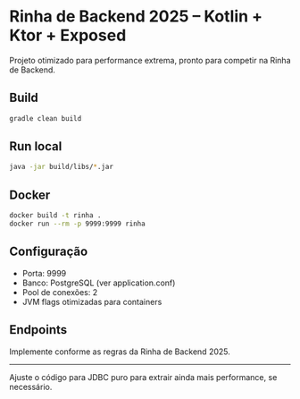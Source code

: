 # Rinha de Backend 2025 – Kotlin + Ktor + Exposed

Projeto otimizado para performance extrema, pronto para competir na Rinha de Backend.

## Build

```sh
gradle clean build
```

## Run local

```sh
java -jar build/libs/*.jar
```

## Docker

```sh
docker build -t rinha .
docker run --rm -p 9999:9999 rinha
```

## Configuração

- Porta: 9999
- Banco: PostgreSQL (ver application.conf)
- Pool de conexões: 2
- JVM flags otimizadas para containers

## Endpoints

Implemente conforme as regras da Rinha de Backend 2025.

---

Ajuste o código para JDBC puro para extrair ainda mais performance, se necessário.
